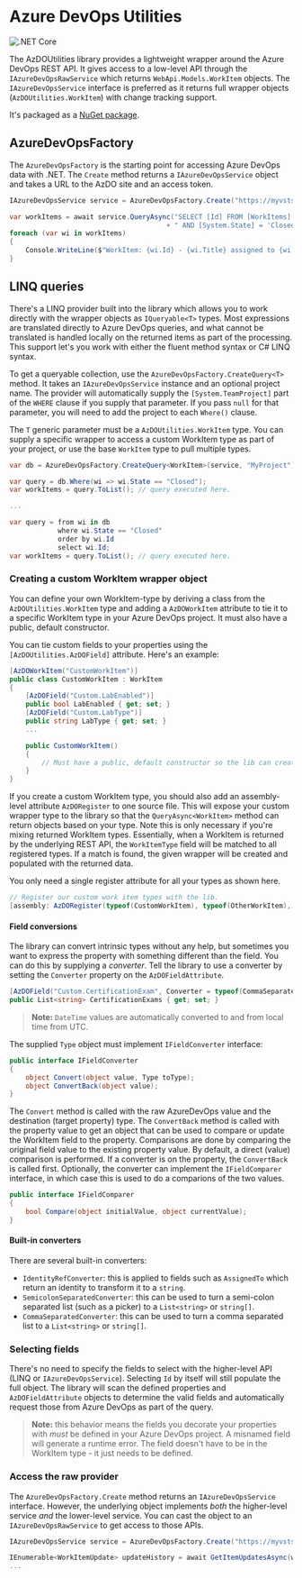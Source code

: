 ﻿# Azure DevOps Utilities

![.NET Core](https://github.com/markjulmar/azdoutils/workflows/.NET%20Core/badge.svg)

The AzDOUtilities library provides a lightweight wrapper around the Azure DevOps REST API. It gives access to a low-level API through the `IAzureDevOpsRawService` which returns `WebApi.Models.WorkItem` objects. The `IAzureDevOpsService` interface is preferred as it returns full wrapper objects (`AzDOUtilities.WorkItem`) with change tracking support.

It's packaged as a [NuGet package](https://www.nuget.org/packages/azdoutilities/).

## AzureDevOpsFactory

The `AzureDevOpsFactory` is the starting point for accessing Azure DevOps data with .NET. The `Create` method returns a `IAzureDevOpsService` object and takes a URL to the AzDO site and an access token.

```csharp
IAzureDevOpsService service = AzureDevOpsFactory.Create("https://myvsts.microsoft.com/", accessToken);

var workItems = await service.QueryAsync("SELECT [Id] FROM [WorkItems] WHERE [System.TeamProject] = 'MyProject'"
	                                   + " AND [System.State] = 'Closed'");
foreach (var wi in workItems)
{
	Console.WriteLine($"WorkItem: {wi.Id} - {wi.Title} assigned to {wi.AssignedTo}.");
}
```

## LINQ queries

There's a LINQ provider built into the library which allows you to work directly with the wrapper objects as `IQueryable<T>` types. Most expressions are translated directly to Azure DevOps queries, and what cannot be translated is handled locally on the returned items as part of the processing. This support let's you work with either the fluent method syntax or C# LINQ syntax.

To get a queryable collection, use the `AzureDevOpsFactory.CreateQuery<T>` method. It takes an `IAzureDevOpsService` instance and an optional project name. The provider will automatically supply the `[System.TeamProject]` part of the `WHERE` clause if you supply that parameter. If you pass `null` for that parameter, you will need to add the project to each `Where()` clause.

The `T` generic parameter must be a `AzDOUtilities.WorkItem` type. You can supply a specific wrapper to access a custom WorkItem type as part of your project, or use the base `WorkItem` type to pull multiple types.

```csharp
var db = AzureDevOpsFactory.CreateQuery<WorkItem>(service, "MyProject");

var query = db.Where(wi => wi.State == "Closed");
var workItems = query.ToList(); // query executed here.

...

var query = from wi in db
   	        where wi.State == "Closed"
   	        order by wi.Id
   	        select wi.Id;
var workItems = query.ToList(); // query executed here.
```

### Creating a custom WorkItem wrapper object

You can define your own WorkItem-type by deriving a class from the `AzDOUtilities.WorkItem` type and adding a `AzDOWorkItem` attribute to tie it to a specific WorkItem type in your Azure DevOps project. It must also have a public, default constructor.

You can tie custom fields to your properties using the `[AzDOUtilities.AzDOField]` attribute. Here's an example:

```csharp
[AzDOWorkItem("CustomWorkItem")]
public class CustomWorkItem : WorkItem
{
    [AzDOField("Custom.LabEnabled")]
    public bool LabEnabled { get; set; }
    [AzDOField("Custom.LabType")]
    public string LabType { get; set; }
    ...

    public CustomWorkItem()
    {
    	// Must have a public, default constructor so the lib can create.
    }
}

```

If you create a custom WorkItem type, you should also add an assembly-level attribute `AzDORegister` to one source file. This will expose your custom wrapper type to the library so that the `QueryAsync<WorkItem>` method can return objects based on your type. Note this is only necessary if you're mixing returned WorkItem types. Essentially, when a WorkItem is returned by the underlying REST API, the `WorkItemType` field will be matched to all registered types. If a match is found, the given wrapper will be created and populated with the returned data.

You only need a single register attribute for all your types as shown here.

```csharp
// Register our custom work item types with the lib.
[assembly: AzDORegister(typeof(CustomWorkItem), typeof(OtherWorkItem), ...)]
```

#### Field conversions

The library can convert intrinsic types without any help, but sometimes you want to express the property with something different than the field. You can do this by supplying a _converter_. Tell the library to use a converter by setting the `Converter` property on the `AzDOFieldAttribute`.

```csharp
[AzDOField("Custom.CertificationExam", Converter = typeof(CommaSeparatedConverter))]
public List<string> CertificationExams { get; set; }
```

> **Note:** `DateTime` values are automatically converted to and from local time from UTC.

The supplied `Type` object must implement `IFieldConverter` interface:

```csharp
public interface IFieldConverter
{
    object Convert(object value, Type toType);
    object ConvertBack(object value);
}
```

The `Convert` method is called with the raw AzureDevOps value and the destination (target property) type. The `ConvertBack` method is called with the property value to get an object that can be used to compare or update the WorkItem field to the property. Comparisons are done by comparing the original field value to the existing property value. By default, a direct (value) comparison is performed. If a converter is on the property, the `ConvertBack` is called first. Optionally, the converter can implement the `IFieldComparer` interface, in which case this is used to do a comparions of the two values.

```csharp
public interface IFieldComparer
{
    bool Compare(object initialValue, object currentValue);
}
```

#### Built-in converters

There are several built-in converters:

- `IdentityRefConverter`: this is applied to fields such as `AssignedTo` which return an identity to transform it to a `string`.
- `SemicolonSeparatedConverter`: this can be used to turn a semi-colon separated list (such as a picker) to a `List<string>` or `string[]`.
- `CommaSeparatedConverter`: this can be used to turn a comma separated list to a `List<string>` or `string[]`.	

### Selecting fields

There's no need to specify the fields to select with the higher-level API (LINQ or `IAzureDevOpsService`). Selecting `Id` by itself will still populate the full object. The library will scan the defined properties and `AzDOFieldAttribute` objects to determine the valid fields and automatically request those from Azure DevOps as part of the query.

> **Note:** this behavior means the fields you decorate your properties with _must_ be defined in your Azure DevOps project. A misnamed field will generate a runtime error. The field doesn't have to be in the WorkItem type - it just needs to be defined.


### Access the raw provider

The `AzureDevOpsFactory.Create` method returns an `IAzureDevOpsService` interface. However, the underlying object implements _both_ the higher-level service _and_ the lower-level service. You can cast the object to an `IAzureDevOpsRawService` to get access to those APIs.

```csharp
IAzureDevOpsService service = AzureDevOpsFactory.Create("https://myvsts.microsoft.com/", accessToken);

IEnumerable<WorkItemUpdate> updateHistory = await GetItemUpdatesAsync(workItemId, top: 10, skip:5);
...
```


